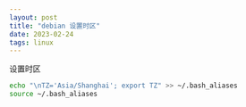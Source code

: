 ```yaml
---
layout: post
title: "debian 设置时区"
date: 2023-02-24
tags: linux
---
```


设置时区

```bash
echo "\nTZ='Asia/Shanghai'; export TZ" >> ~/.bash_aliases
source ~/.bash_aliases
```
